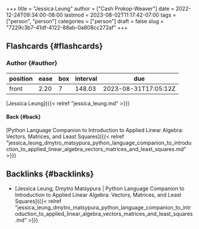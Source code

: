 +++
title = "Jessica Leung"
author = ["Cash Prokop-Weaver"]
date = 2022-12-24T09:34:00-08:00
lastmod = 2023-08-02T11:17:42-07:00
tags = ["person", "person"]
categories = ["person"]
draft = false
slug = "7229c3b7-41df-4122-88ab-0a808cc272af"
+++

## Flashcards {#flashcards}


### Author {#author}

| position | ease | box | interval | due                  |
|----------|------|-----|----------|----------------------|
| front    | 2.20 | 7   | 148.03   | 2023-08-31T17:05:12Z |

[Jessica Leung]({{< relref "jessica_leung.md" >}})


#### Back {#back}

[Python Language Companion to Introduction to Applied Linear Algebra: Vectors, Matrices, and Least Squares]({{< relref "jessica_leung_dmytro_matsypura_python_language_companion_to_introduction_to_applied_linear_algebra_vectors_matrices_and_least_squares.md" >}})


## Backlinks {#backlinks}

-   [Jessica Leung, Dmytro Matsypura | Python Language Companion to Introduction to Applied Linear Algebra: Vectors, Matrices, and Least Squares]({{< relref "jessica_leung_dmytro_matsypura_python_language_companion_to_introduction_to_applied_linear_algebra_vectors_matrices_and_least_squares.md" >}})
